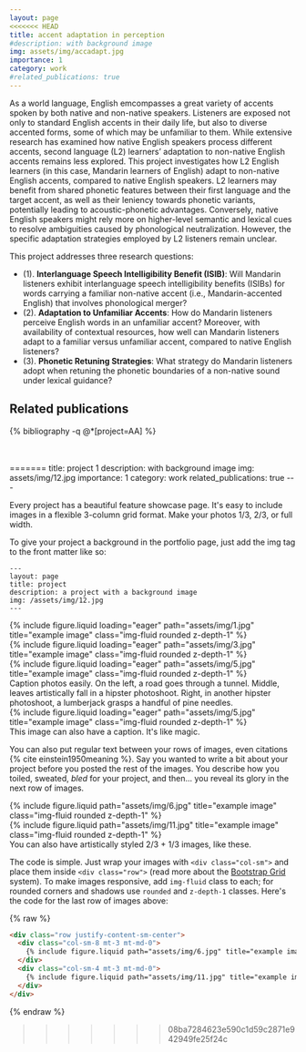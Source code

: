 ```yaml
---
layout: page
<<<<<<< HEAD
title: accent adaptation in perception
#description: with background image
img: assets/img/accadapt.jpg
importance: 1
category: work
#related_publications: true
---
```


As a world language, English emcompasses a great variety of accents spoken by both native and non-native speakers. Listeners are exposed not only to standard English accents in their daily life, but also to diverse accented forms, some of which may be unfamiliar to them. While extensive research has examined how native English speakers process different accents, second language (L2) learners’ adaptation to non-native English accents remains less explored. This project investigates how L2 English learners (in this case, Mandarin learners of English) adapt to non-native English accents, compared to native English speakers. L2 learners may benefit from shared phonetic features between their first language and the target accent, as well as their leniency towards phonetic variants, potentially leading to acoustic-phonetic advantages. Conversely, native English speakers might rely more on higher-level semantic and lexical cues to resolve ambiguities caused by phonological neutralization. However, the specific adaptation strategies employed by L2 listeners remain unclear.

This project addresses three research questions: 
- (1). **Interlanguage Speech Intelligibility Benefit (ISIB)**: Will Mandarin listeners exhibit interlanguage speech intelligibility benefits (ISIBs) for words carrying a familiar non-native accent (i.e., Mandarin-accented English) that involves phonological merger? 
- (2). **Adaptation to Unfamiliar Accents**: How do Mandarin listeners perceive English words in an unfamiliar accent? Moreover, with availability of contextual resources, how well can Mandarin listeners adapt to a familiar versus unfamiliar accent, compared to native English listeners? 
- (3). **Phonetic Retuning Strategies**: What strategy do Mandarin listeners adopt when retuning the phonetic boundaries of a non-native sound under lexical guidance?




<div class="Related publications">
  <div style="margin-bottom: 3rem;">  
   <h2>Related publications</h2>  
  {% bibliography -q @*[project=AA] %}
  </div>
  
  
  
</div>
=======
title: project 1
description: with background image
img: assets/img/12.jpg
importance: 1
category: work
related_publications: true
---

Every project has a beautiful feature showcase page.
It's easy to include images in a flexible 3-column grid format.
Make your photos 1/3, 2/3, or full width.

To give your project a background in the portfolio page, just add the img tag to the front matter like so:

    ---
    layout: page
    title: project
    description: a project with a background image
    img: /assets/img/12.jpg
    ---

<div class="row">
    <div class="col-sm mt-3 mt-md-0">
        {% include figure.liquid loading="eager" path="assets/img/1.jpg" title="example image" class="img-fluid rounded z-depth-1" %}
    </div>
    <div class="col-sm mt-3 mt-md-0">
        {% include figure.liquid loading="eager" path="assets/img/3.jpg" title="example image" class="img-fluid rounded z-depth-1" %}
    </div>
    <div class="col-sm mt-3 mt-md-0">
        {% include figure.liquid loading="eager" path="assets/img/5.jpg" title="example image" class="img-fluid rounded z-depth-1" %}
    </div>
</div>
<div class="caption">
    Caption photos easily. On the left, a road goes through a tunnel. Middle, leaves artistically fall in a hipster photoshoot. Right, in another hipster photoshoot, a lumberjack grasps a handful of pine needles.
</div>
<div class="row">
    <div class="col-sm mt-3 mt-md-0">
        {% include figure.liquid loading="eager" path="assets/img/5.jpg" title="example image" class="img-fluid rounded z-depth-1" %}
    </div>
</div>
<div class="caption">
    This image can also have a caption. It's like magic.
</div>

You can also put regular text between your rows of images, even citations {% cite einstein1950meaning %}.
Say you wanted to write a bit about your project before you posted the rest of the images.
You describe how you toiled, sweated, _bled_ for your project, and then... you reveal its glory in the next row of images.

<div class="row justify-content-sm-center">
    <div class="col-sm-8 mt-3 mt-md-0">
        {% include figure.liquid path="assets/img/6.jpg" title="example image" class="img-fluid rounded z-depth-1" %}
    </div>
    <div class="col-sm-4 mt-3 mt-md-0">
        {% include figure.liquid path="assets/img/11.jpg" title="example image" class="img-fluid rounded z-depth-1" %}
    </div>
</div>
<div class="caption">
    You can also have artistically styled 2/3 + 1/3 images, like these.
</div>

The code is simple.
Just wrap your images with `<div class="col-sm">` and place them inside `<div class="row">` (read more about the <a href="https://getbootstrap.com/docs/4.4/layout/grid/">Bootstrap Grid</a> system).
To make images responsive, add `img-fluid` class to each; for rounded corners and shadows use `rounded` and `z-depth-1` classes.
Here's the code for the last row of images above:

{% raw %}

```html
<div class="row justify-content-sm-center">
  <div class="col-sm-8 mt-3 mt-md-0">
    {% include figure.liquid path="assets/img/6.jpg" title="example image" class="img-fluid rounded z-depth-1" %}
  </div>
  <div class="col-sm-4 mt-3 mt-md-0">
    {% include figure.liquid path="assets/img/11.jpg" title="example image" class="img-fluid rounded z-depth-1" %}
  </div>
</div>
```

{% endraw %}
>>>>>>> 08ba7284623e590c1d59c2871e942949fe25f24c
